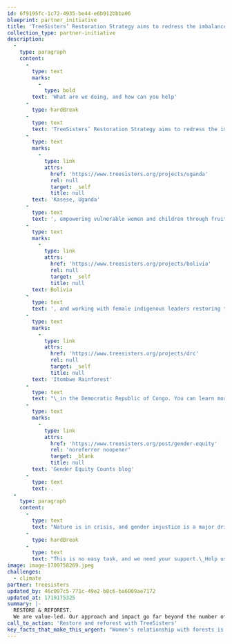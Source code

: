 ```yaml
---
id: 6f9195fc-1c72-4935-be44-e6b912bbba06
blueprint: partner_initiative
title: 'TreeSisters’ Restoration Strategy aims to redress the imbalance in community forestry.'
collection_type: partner-initiative
description:
  -
    type: paragraph
    content:
      -
        type: text
        marks:
          -
            type: bold
        text: 'What are we doing, and how can you help'
      -
        type: hardBreak
      -
        type: text
        text: 'TreeSisters’ Restoration Strategy aims to redress the imbalance in community forestry. This is being delivered through several of our projects, including agroforestry and restoration in '
      -
        type: text
        marks:
          -
            type: link
            attrs:
              href: 'https://www.treesisters.org/projects/uganda'
              rel: null
              target: _self
              title: null
        text: 'Kasese, Uganda'
      -
        type: text
        text: ', empowering vulnerable women and children through fruit tree planting in '
      -
        type: text
        marks:
          -
            type: link
            attrs:
              href: 'https://www.treesisters.org/projects/bolivia'
              rel: null
              target: _self
              title: null
        text: Bolivia
      -
        type: text
        text: ', and working with female indigenous leaders restoring the '
      -
        type: text
        marks:
          -
            type: link
            attrs:
              href: 'https://www.treesisters.org/projects/drc'
              rel: null
              target: _self
              title: null
        text: 'Itombwe Rainforest'
      -
        type: text
        text: "\_in the Democratic Republic of Congo. You can learn more about these projects in our "
      -
        type: text
        marks:
          -
            type: link
            attrs:
              href: 'https://www.treesisters.org/post/gender-equity'
              rel: 'noreferrer noopener'
              target: _blank
              title: null
        text: 'Gender Equity Counts blog'
      -
        type: text
        text: .
  -
    type: paragraph
    content:
      -
        type: text
        text: "Nature is in crisis, and gender injustice is a major driver. Redressing the balance through gender-equitable approaches at all levels and for all genders is critical to slowing and reversing the environmental damage done to date.\_"
      -
        type: hardBreak
      -
        type: text
        text: "This is no easy task, and we need your support.\_Help us redress the balance today."
image: image-1709758269.jpeg
challenges:
  - climate
partner: treesisters
updated_by: 46c097c5-771c-49e2-b8c6-ba6009ae7172
updated_at: 1719175325
summary: |-
  RESTORE & REFOREST.
  We are value-led. Our approach and impact go far beyond the number of trees in the ground. They intend to rebalance power dynamics, support connections with Nature, empower women and champion the knowledge of those working directly with the natural environment they inhabit. All while reforesting and restoring our incredible natural world.
call_to_action: 'Restore and reforest with TreeSisters'
key_facts_that_make_this_urgent: "Women's relationship with forests is often subject to inequality and injustice that reflects the broader patriarchal system. Research shows that by supporting women's participation in reforestation, we can achieve more sustainable outcomes not only for women and girls but also for the forests they inhabit and the wider climate."
---
```

